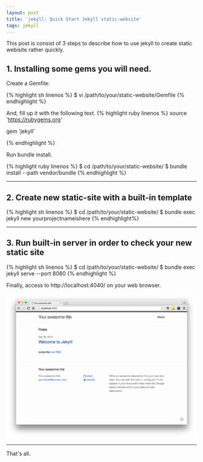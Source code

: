 ```yaml
---
layout: post
title: 'jekyll: Quick Start Jekyll static-website'
tags: jekyll
---
```


This post is consist of 3 steps to describe how to use jekyll to create static webisite rather quickly.

## 1. Installing some gems you will need.

Create a Gemfile:

{% highlight sh linenos %}
$ vi /path/to/your/static-website/Gemfile
{% endhighlight %}

And, fill up it with the following text.
{% highlight ruby linenos %}
source 'https://rubygems.org'

gem 'jekyll'

{% endhighlight %}

Run bundle install.

{% highlight ruby linenos %}
$ cd /path/to/your/static-website/
$ bundle install --path vendor/bundle
{% endhighlight %}

----

## 2. Create new static-site with a built-in template

{% highlight sh linenos %}
$ cd /path/to/your/static-website/
$ bundle exec jekyll new yourprojectnameishere
{% endhighlight%}

----

## 3. Run built-in server in order to check your new static site

{% highlight sh linenos %}
$ cd /path/to/your/static-website/
$ bundle exec jekyll serve --port 8080
{% endhighlight %}

Finally, access to http://localhost:4040/ on your web browser.

[![IMAGE ALT TEXT HERE](/imgs/jekyll1.png)](/imgs/jekyll1.png)

----

That's all.

